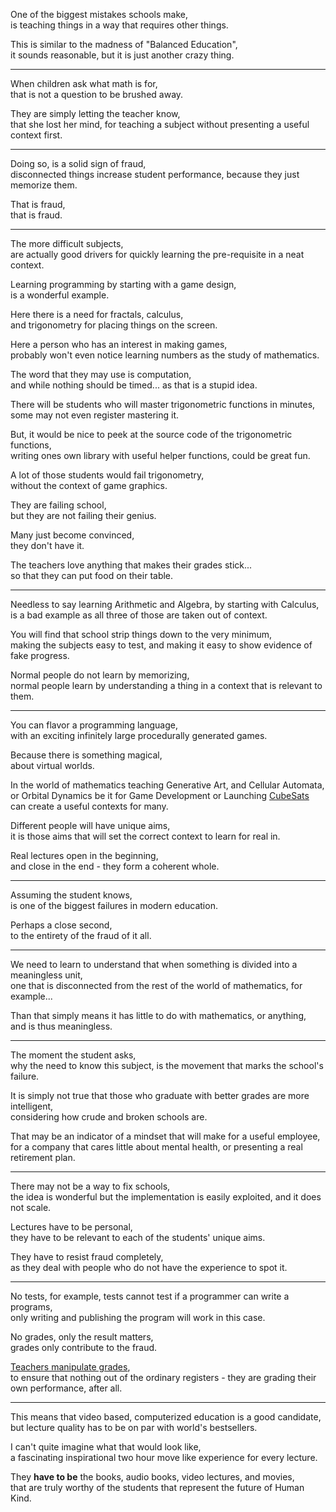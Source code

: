 One of the biggest mistakes schools make,\
is teaching things in a way that requires other things.

This is similar to the madness of "Balanced Education",\
it sounds reasonable, but it is just another crazy thing.

---

When children ask what math is for,\
that is not a question to be brushed away.

They are simply letting the teacher know,\
that she lost her mind, for teaching a subject without presenting a useful context first.

---

Doing so, is a solid sign of fraud,\
disconnected things increase student performance, because they just memorize them.

That is fraud,\
that is fraud.

---

The more difficult subjects,\
are actually good drivers for quickly learning the pre-requisite in a neat context.

Learning programming by starting with a game design,\
is a wonderful example.

Here there is a need for fractals, calculus,\
and trigonometry for placing things on the screen.

Here a person who has an interest in making games,\
probably won't even notice learning numbers as the study of mathematics.

The word that they may use is computation,\
and while nothing should be timed... as that is a stupid idea.

There will be students who will master trigonometric functions in minutes,\
some may not even register mastering it.

But, it would be nice to peek at the source code of the trigonometric functions,\
writing ones own library with useful helper functions, could be great fun.

A lot of those students would fail trigonometry,\
without the context of game graphics.

They are failing school,\
but they are not failing their genius.

Many just become convinced,\
they don't have it.

The teachers love anything that makes their grades stick...\
so that they can put food on their table.

---

Needless to say learning Arithmetic and Algebra, by starting with Calculus,\
is a bad example as all three of those are taken out of context.

You will find that school strip things down to the very minimum,\
making the subjects easy to test, and making it easy to show evidence of fake progress.

Normal people do not learn by memorizing,\
normal people learn by understanding a thing in a context that is relevant to them.

---

You can flavor a programming language,\
with an exciting infinitely large procedurally generated games.

Because there is something magical,\
about virtual worlds.

In the world of mathematics teaching Generative Art, and Cellular Automata,\
or Orbital Dynamics be it for Game Development or Launching [CubeSats](https://en.wikipedia.org/wiki/CubeSat) can create a useful contexts for many.

Different people will have unique aims,\
it is those aims that will set the correct context to learn for real in.

Real lectures open in the beginning,\
and close in the end - they form a coherent whole.

---

Assuming the student knows,\
is one of the biggest failures in modern education.

Perhaps a close second,\
to the entirety of the fraud of it all.

---

We need to learn to understand that when something is divided into a meaningless unit,\
one that is disconnected from the rest of the world of mathematics, for example...

Than that simply means it has little to do with mathematics, or anything,\
and is thus meaningless.

---

The moment the student asks,\
why the need to know this subject, is the movement that marks the school's failure.

It is simply not true that those who graduate with better grades are more intelligent,\
considering how crude and broken schools are.

That may be an indicator of a mindset that will make for a useful employee,\
for a company that cares little about mental health, or presenting a real retirement plan.

---

There may not be a way to fix schools,\
the idea is wonderful but the implementation is easily exploited, and it does not scale.

Lectures have to be personal,\
they have to be relevant to each of the students' unique aims.

They have to resist fraud completely,\
as they deal with people who do not have the experience to spot it.

---

No tests, for example, tests cannot test if a programmer can write a programs,\
only writing and publishing the program will work in this case.

No grades, only the result matters,\
grades only contribute to the fraud.

[Teachers manipulate grades](https://www.youtube.com/watch?v=DzSnvxejenY),\
to ensure that nothing out of the ordinary registers - they are grading their own performance, after all.

---

This means that video based, computerized education is a good candidate,\
but lecture quality has to be on par with world's bestsellers.

I can't quite imagine what that would look like,\
a fascinating inspirational two hour move like experience for every lecture.

They **have to be** the books, audio books, video lectures, and movies,\
that are truly worthy of the students that represent the future of Human Kind.
